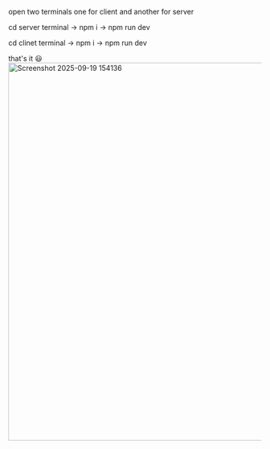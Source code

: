 open two terminals one for client and another for server

cd server terminal -> npm i -> npm run dev

cd clinet terminal -> npm i -> npm run dev

that's it 😃
<img width="750" alt="Screenshot 2025-09-19 154136" src="https://github.com/user-attachments/assets/bab3293c-3295-41cf-b568-159f9e7935ba" />

